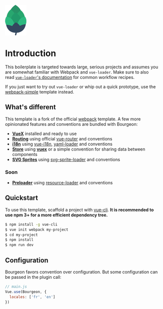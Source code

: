 ![logo](logo.png)

# Introduction

This boilerplate is targeted towards large, serious projects and assumes you are somewhat familiar with Webpack and `vue-loader`. Make sure to also read [`vue-loader`'s documentation](http://vuejs.github.io/vue-loader/index.html) for common workflow recipes.

If you just want to try out `vue-loader` or whip out a quick prototype, use the [webpack-simple](https://github.com/vuejs-templates/webpack-simple) template instead.

## What's different

This template is a fork of the official [webpack](https://github.com/vuejs-templates/webpack) template. A few more opinionated features and conventions are bundled with Bourgeon:

- **[VueX](store.md)** installed and ready to use
- **[Routing](routing.md)** using official [vue-router](https://github.com/vuejs/vue-router) and conventions
- **[i18n](i18n.md)** using [vue-i18n](https://github.com/kazupon/vue-i18n), [yaml-loader](https://github.com/okonet/yaml-loader) and conventions
- **[Store](store.md)** using **[vuex](https://github.com/vuejs/vuex)** or a simple convention for sharing data between components
- **[SVG Sprites](svg.md)** using [svg-sprite-loader](https://github.com/kisenka/svg-sprite-loader) and conventions


### Soon

- **[Preloader]()** using [resource-loader]() and conventions

## Quickstart

To use this template, scaffold a project with [vue-cli](https://github.com/vuejs/vue-cli). **It is recommended to use npm 3+ for a more efficient dependency tree.**

``` bash
$ npm install -g vue-cli
$ vue init webpack my-project
$ cd my-project
$ npm install
$ npm run dev
```

## Configuration

Bourgeon favors convention over configuration. But some configuration can be passed in the plugin call:

```javascript
// main.js
Vue.use(Bourgeon, {
  locales: ['fr', 'en']
})
```
